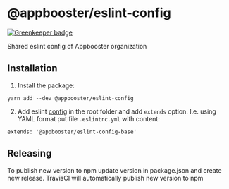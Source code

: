 # @appbooster/eslint-config

[![Greenkeeper badge](https://badges.greenkeeper.io/appbooster/eslint-config.svg)](https://greenkeeper.io/)

Shared eslint config of Appbooster organization

## Installation

1) Install the package:

```
yarn add --dev @appbooster/eslint-config
```

2) Add eslint [config](https://eslint.org/docs/user-guide/configuring#configuration-file-formats) in the root folder and add `extends` option. I.e. using YAML format put file `.eslintrc.yml` with content:

```
extends: '@appbooster/eslint-config-base'
```

## Releasing

To publish new version to npm update version in package.json and create new release. TravisCI will automatically publish new version to npm
